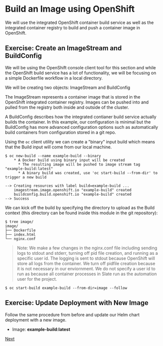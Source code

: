 # Build an Image using OpenShift

We will use the integrated OpenShift container build service as well as the integrated
container registry to build and push a container image in OpenShift.

## Exercise: Create an ImageStream and BuildConfig

We will be using the OpenShift console client tool for this section and while the OpenShift
build service has a lot of functionality, we will be focusing on a simple Dockerfile workflow
in a local directory.

We will be creating two objects: ImageStream and BuildConfig

The ImageStream represents a container image that is stored in the OpenShift integrated container
registry. Images can be pushed into and pulled from the registry both inside and outside of the
cluster.

A BuildConfig describes how the integrated contianer build service actually builds the container.
In this example, our configuration is minimal but the BuildConfig has more advanced configuration
options such as automatically build containers from configuration stored in a git repo.

Using the `oc` client utility we can create a "binary" input build which means that the Build input
will come from our local machine.

```
$ oc new-build --name example-build --binary
    * A Docker build using binary input will be created
      * The resulting image will be pushed to image stream tag "example-build:latest"
      * A binary build was created, use 'oc start-build --from-dir' to trigger a new build

--> Creating resources with label build=example-build ...
    imagestream.image.openshift.io "example-build" created
    buildconfig.build.openshift.io "example-build" created
--> Success
```

We can kick off the build by specifying the directory to upload as the Build context (this directory
can be found inside this module in the git repository):

```
$ tree image/
image/
├── Dockerfile
├── index.html
└── nginx.conf
```

> Note: We make a few changes in the nginx.conf file including sending logs to stdout and stderr,
turning off pid file creation, and running as a specific user id. The logging is sent to stdout
because OpenShift will store all logs from the container. We turn off pidfile creation because
it is not necessary in our enviornment. We do not specify a user id to run as because all container
processes in Slate run as the automation user for the project.

```
$ oc start-build example-build --from-dir=image --follow
```

## Exercise: Update Deployment with New Image

Follow the same procedure from before and update our Helm chart deployment with a new image.

- Image: **example-build:latest**

[Next](06_storage.md)
